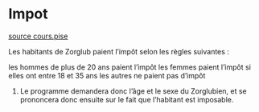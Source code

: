# Impot

[source cours.pise](http://cours.pise.info/algo/enonces4.htm)


Les habitants de Zorglub paient l’impôt selon les règles suivantes :

les hommes de plus de 20 ans paient l’impôt
les femmes paient l’impôt si elles ont entre 18 et 35 ans
les autres ne paient pas d’impôt

1. Le programme demandera donc l’âge et le sexe du Zorglubien, et se prononcera donc ensuite sur le fait que l’habitant est imposable. 